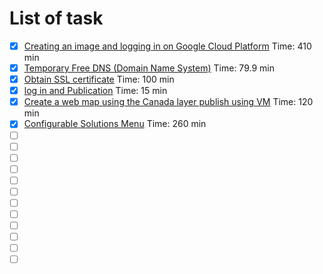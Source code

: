 # List of task

- [x] [Creating an image and logging in on Google Cloud Platform](https://github.com/geolaurajaimes/gislaura/blob/main/a01webdevelopment/w01_virtualmachine.md) Time: 410 min
- [x] [Temporary Free DNS (Domain Name System)](https://github.com/geolaurajaimes/gislaura/blob/main/a01webdevelopment/w02_duckDNS.md) Time: 79.9 min
- [x] [Obtain SSL certificate](https://github.com/geolaurajaimes/gislaura/blob/main/a01webdevelopment/w03_SSLcertificate.md) Time: 100 min
- [x] [log in and Publication](https://github.com/geolaurajaimes/gislaura/blob/main/a01webdevelopment/w04_publish.md) Time: 15 min
- [x] [Create a web map using the Canada layer publish using VM](https://github.com/geolaurajaimes/gislaura/blob/main/a01webdevelopment/w05_myCanadaMapWeb.md) Time: 120 min
- [x] [Configurable Solutions Menu](https://github.com/geolaurajaimes/gislaura/blob/main/a01webdevelopment/w06_ConfSolution.md) Time: 260 min
- [ ] []()
- [ ] []()
- [ ] []()
- [ ] []()
- [ ] []()
- [ ] []()
- [ ] []()
- [ ] []()
- [ ] []()
- [ ] []()
- [ ] []()
- [ ] []()
